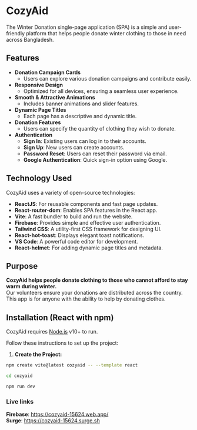 # CozyAid

The Winter Donation single-page application (SPA) is a simple and user-friendly platform that helps people donate winter clothing to those in need across Bangladesh.

## Features

- **Donation Campaign Cards**
  - Users can explore various donation campaigns and contribute easily.
- **Responsive Design**
  - Optimized for all devices, ensuring a seamless user experience.
- **Smooth & Attractive Animations**
  - Includes banner animations and slider features.
- **Dynamic Page Titles**
  - Each page has a descriptive and dynamic title.
- **Donation Features**
  - Users can specify the quantity of clothing they wish to donate.
- **Authentication**
  - **Sign In**: Existing users can log in to their accounts.
  - **Sign Up**: New users can create accounts.
  - **Password Reset**: Users can reset their password via email.
  - **Google Authentication**: Quick sign-in option using Google.

## Technology Used

CozyAid uses a variety of open-source technologies:

- **ReactJS**: For reusable components and fast page updates.
- **React-router-dom**: Enables SPA features in the React app.
- **Vite**: A fast bundler to build and run the website.
- **Firebase**: Provides simple and effective user authentication.
- **Tailwind CSS**: A utility-first CSS framework for designing UI.
- **React-hot-toast**: Displays elegant toast notifications.
- **VS Code**: A powerful code editor for development.
- **React-helmet**: For adding dynamic page titles and metadata.

## Purpose

**CozyAid helps people donate clothing to those who cannot afford to stay warm during winter.**  
Our volunteers ensure your donations are distributed across the country. This app is for anyone with the ability to help by donating clothes.

## Installation (React with npm)

CozyAid requires [Node.js](https://nodejs.org/) v10+ to run.

Follow these instructions to set up the project:

1. **Create the Project:**

```sh
npm create vite@latest cozyaid -- --template react
```

```sh
cd cozyaid
```

```sh
npm run dev
```

### Live links

**Firebase**: https://cozyaid-15624.web.app/
</br>
**Surge**: https://cozyaid-15624.surge.sh
